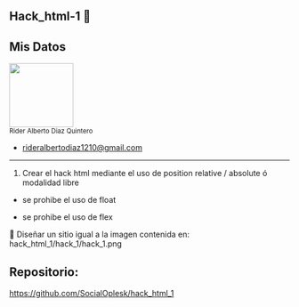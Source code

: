 ## Hack_html-1 🎯
## Mis Datos
<img src="https://github.com/user-attachments/assets/a43e78e5-392a-4322-af2b-aec1e049f215" width=115><br><sub> Rider Alberto Diaz Quintero</sub>
- rideralbertodiaz1210@gmail.com
<hr>

 1. Crear el hack html mediante el uso de position relative / absolute ó modalidad libre


-  se prohibe el uso de float
   
- se prohibe el uso de flex

🔔 Diseñar un sitio igual a la imagen contenida en: hack_html_1/hack_1/hack_1.png 


## Repositorio:
https://github.com/SocialOplesk/hack_html_1
